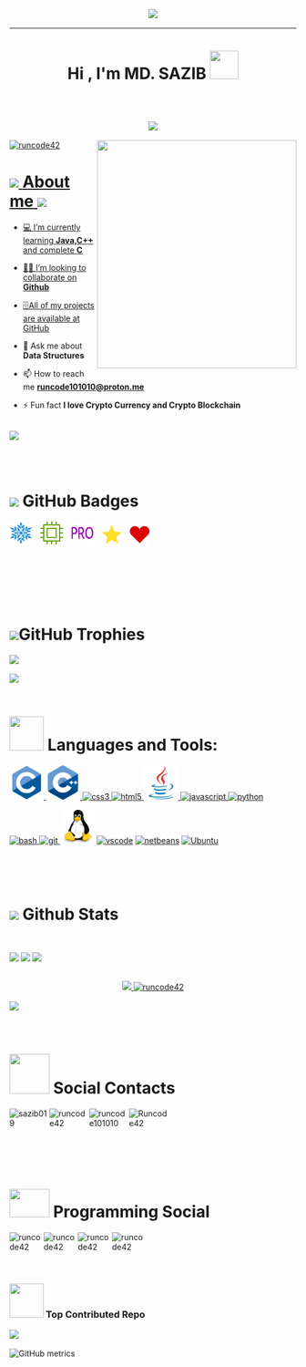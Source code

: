 
<p align="center">

  <img src="https://blogger.googleusercontent.com/img/b/R29vZ2xl/AVvXsEg6vGyWMb5Vccye4z7y8JINLOtHgPbNSaibmCLJlHh693g3MG8jJLFwliiJ9PCtJbBh_hv2FUj2Yx_tx3aZrYM0Gk-MhxO8xQry91da7OSjpNgVCi78GiBFDM7sdP6NkFHW6T_G-7XunDbWzq1EdTn9w2KHteo3sbhlK9Iu0tN6Qkey-s74iGlFiby7_S6g/s2000/Banner1.png"/>

</p>

<hr>

<h1 align="center"><b >Hi , I'm MD. SAZIB</b>  <picture> <img src="https://blogger.googleusercontent.com/img/b/R29vZ2xl/AVvXsEjlpR7R6kqMKlDQQQhmzQ_1rel5-iZbKKpzdVKF160b0cMDIxhzE3XpFoj3MnbzA4RRLgh-trmCbjJMaHRTJ5WZHln0ZsXhADIuPdou_o8SffrDjYywvVHOJGpQ89kcpTw6lRwUuFwEkDf8H4yTNqnm33o6MQnD76h3uxUrhP6U8Zh-ADCvLKBWii6l5p_X/s512/hiiihiiihiii.gif" width="50px" height="50px"></picture>  </h1>
                                                        
<br><br>
                                                        
<p align="center">
  <a href="https://github.com/DenverCoder1/readme-typing-svg"><img src="https://readme-typing-svg.herokuapp.com?font=Time+New+Roman&color=cyan&size=27&center=true&vCenter=true&width=600&height=100&lines=Assalamu+O+Alaikum++Warahmatullah..&hearts;++;Self-taught+Future+Developer,;Computer+Science+Student,;Programming+Enthusiast,;Active+Learner/Researcher,;Love+to+learn+new+stuffs..&hearts"</a>
</p>

<picture> <img align="right" src="https://user-images.githubusercontent.com/74038190/229223263-cf2e4b07-2615-4f87-9c38-e37600f8381a.gif" width="350px" height="400px"></picture>
<p align="left"> <img src="https://komarev.com/ghpvc/?username=mdsazibhossenrabby&label=Profile%20views&color=0e75b6&style=flat" alt="runcode42" /> </p>




# <picture><img src = "https://blogger.googleusercontent.com/img/b/R29vZ2xl/AVvXsEh1bJZ_fF2HtvRCxy9jaFb7069LsbZvR6cLdbthkryysLuaNDhWA-vJx3xvtPx4Hw4e5q_dOa4NpQ7fcjIbPyETQkAXfUsX0HmgmxgrC6mjYDP-c0cbd9TJcOBUYswww6DEZfC1fXw_UeGdegEWxPdpUEF0qnAwU90Ocs8-TiL1n0t6zE_rWV-_zFBcxQq-/s250/about.gif" width = 70px></picture> **About me** <img src = "https://blogger.googleusercontent.com/img/b/R29vZ2xl/AVvXsEjoEsIpm2PsneTnI0pyBrslEjlwQRDhcWF-zv0CZp3Pmu1J79W7s8RBCnHd4bkHUWOP8vt4p9_7nStfm5tbN8eePEQXZBTWbxtyirPmvFK68sxuNxaXGY8TxshqTh7gb01K6Kzbfrh9I89rDhN4XGrw5Ae7Du578tHG4Q1TKfLvqmDVuz3XzlCMIwcrLJk3/s480/aniFlame.gif" width = 70px>


- 💻 I’m currently learning **Java,C++** and  complete **C**

- 👀🎉 I’m looking to collaborate on **Github**

- 🗄️All of my projects are available at [GitHub](https://github.com/mdsazibhosserabby)

- 💬 Ask me about **Data Structures**

- 📫 How to reach me **runcode101010@proton.me**

- ⚡ Fun fact **I love Crypto Currency and Crypto Blockchain**
<br>
<img src="https://user-images.githubusercontent.com/73097560/115834477-dbab4500-a447-11eb-908a-139a6edaec5c.gif">

<br><br>

# <picture><img src = "https://blogger.googleusercontent.com/img/b/R29vZ2xl/AVvXsEjmsX8jd3597k08HhU9WYl7AY_q0SDWbV9ymb4mtAWfoHe3FJCG1Sjis8w1LqqvBYuLMyy28ce1YmAwm2Rark53MllBzCd4Ho9K4yGQHcx4EKBr6gwLtwRL0Z_QzMnhf0AzjZ6I7twgN3Yj-JmhUhKVlpv7j5cqstCcTBINcora8Px7Ts1dpkJ5M4RecBz2/s512/badgeeeeee.gif" width = 70px></picture> **GitHub Badges**

<a href='https://archiveprogram.github.com/'><img src='https://raw.githubusercontent.com/acervenky/animated-github-badges/master/assets/acbadge.gif' width='40' height='40'></a> <a href='https://docs.github.com/en/developers'><img src='https://raw.githubusercontent.com/acervenky/animated-github-badges/master/assets/devbadge.gif' width='40' height='40'></a> <a href='https://github.com/pricing'><img src='https://raw.githubusercontent.com/acervenky/animated-github-badges/master/assets/pro.gif' width='40' height='40'></a> <a href='https://stars.github.com/'><img src='https://raw.githubusercontent.com/acervenky/animated-github-badges/master/assets/starbadge.gif' width='35' height='35'></a> <a href='https://docs.github.com/en/github/supporting-the-open-source-community-with-github-sponsors'><img src='https://raw.githubusercontent.com/acervenky/animated-github-badges/master/assets/sponsorbadge.gif' width='35' height='35'></a>

<br><br>
<br> <br><br>

</hr>

# <picture><img src = "https://blogger.googleusercontent.com/img/b/R29vZ2xl/AVvXsEhw36-HsLo02E2ZqGey31e8v9px5kKZ2eXnjHZhHv8RWZCYuKcxP-Z_taE8B18Oaf7He-x5JE8IGlqM7xRLvcx42z_ypSviBuB_ocgxkbSgJyMEoPDwwCDVU-v7q3lXjEh_7-mtF8Kxnl33Ig9P9QaB4a8JyFxhaIkkOPqXlSK792iAe21sxUGcGm0yL5et/s512/trooffffffffe.gif" width = 70px></picture>**GitHub Trophies** 

![](https://github-profile-trophy.vercel.app/?username=mdsazibhossenrabby&theme=radical&no-frame=false&no-bg=false&margin-w=4)

<img src="https://user-images.githubusercontent.com/73097560/115834477-dbab4500-a447-11eb-908a-139a6edaec5c.gif">



<br>

<br> 


# <picture><img src = "https://blogger.googleusercontent.com/img/b/R29vZ2xl/AVvXsEj_vFHoy-yLY-rVEFC3H_srZrDWaePYe2fMS5VUomooVF8y-42Qu9sqNLEAOBwNLX0wy94-i8IULwNib2rrAgZyKX3_-Yw_lYnwWa-zoxSd5mT-ZL_HPxEu7h9a_Gc41T1lSgUKkxpACROjpjyG8SM8lQm5qih4Jv5qySXk6F7fxgzcod9TjEsDqqLTSVya/s400/languageee.gif" width="60" height="60"></picture> **Languages and Tools:**


<p align="left"> 
  <a href="https://www.cprogramming.com/" target="_blank" rel="noreferrer"> <img src="https://raw.githubusercontent.com/devicons/devicon/master/icons/c/c-original.svg" alt="c" width="60" height="60"/> </a>  
  <a href="https://www.w3schools.com/cpp/" target="_blank" rel="noreferrer"> <img src="https://raw.githubusercontent.com/devicons/devicon/master/icons/cplusplus/cplusplus-original.svg" alt="cplusplus" width="60" height="60"/> </a>
  <a href="https://www.w3schools.com/css/" target="_blank" rel="noreferrer"> <img src="https://user-images.githubusercontent.com/74038190/238200428-67f477ed-6624-42da-99f0-1a7b1a16eecb.gif" alt="css3" width="60" height="60"/> </a> 
  <a href="https://www.w3.org/html/" target="_blank" rel="noreferrer"> <img src="https://user-images.githubusercontent.com/74038190/238200426-29fd6286-4e7b-4d6c-818f-c4765d5e39a9.gif" alt="html5" width="60" height="60"/> </a> 
  <a href="https://www.java.com" target="_blank" rel="noreferrer"> <img src="https://raw.githubusercontent.com/devicons/devicon/master/icons/java/java-original.svg" alt="java" width="60" height="60"/> </a> 
  <a href="https://developer.mozilla.org/en-US/docs/Web/JavaScript" target="_blank" rel="noreferrer"> <img src="https://user-images.githubusercontent.com/74038190/212257454-16e3712e-945a-4ca2-b238-408ad0bf87e6.gif" alt="javascript" width="60" height="60"/> </a> 
  <a href="https://www.python.org" target="_blank" rel="noreferrer"> <img src="https://user-images.githubusercontent.com/74038190/212257472-08e52665-c503-4bd9-aa20-f5a4dae769b5.gif" alt="python" width="60" height="60"/> </a>
<p align="left"> <a href="https://www.gnu.org/software/bash/" target="_blank" rel="noreferrer"> <img src="https://www.vectorlogo.zone/logos/gnu_bash/gnu_bash-icon.svg" alt="bash" width="60" height="60"/> </a>
 <a href="https://git-scm.com/" target="_blank" rel="noreferrer"> <img src="https://www.vectorlogo.zone/logos/git-scm/git-scm-icon.svg" alt="git" width="60" height="60"/> </a>
<a href="https://www.linux.org/" target="_blank" rel="noreferrer"> <img src="https://raw.githubusercontent.com/devicons/devicon/master/icons/linux/linux-original.svg" alt="linux" width="60" height="60"/></a>
<a href="https://www.linux.org/" target="_blank" rel="noreferrer"> <img src="https://user-images.githubusercontent.com/74038190/212257465-7ce8d493-cac5-494e-982a-5a9deb852c4b.gif" alt="vscode" width="60" height="60"/></a>
<a href="https://www.linux.org/" target="_blank" rel="noreferrer"> <img src="https://w7.pngwing.com/pngs/259/9/png-transparent-netbeans-logo-company-logo-brand-logo-company-brand-3d-icon-thumbnail.png" alt="netbeans" width="60" height="60"/></a>
<a href="https://www.linux.org/" target="_blank" rel="noreferrer"> <img src="https://blogger.googleusercontent.com/img/b/R29vZ2xl/AVvXsEjcuG3QSgVTgga3EGqyGQbllmfrM6YbStMvLREAyIWfP1bVhp2r6bzVwGMb6Nj1QENRUazEK9xNtGk3JzHQwlD19YepSpzQpydlgTQJpKKMYV3ATLX3buntTTjApzSdj-OipBo-JTpW-fh6SfAb3gxGDjYm5K2nYjAJ_ONYrnYemuGQevhadz6uNykNjKPw/s480/ubutu.gif" alt="Ubuntu" width="60" height="60"/></a>

  
</p>

<br> 
<br><br>
  
  
 # <picture><img src = "https://blogger.googleusercontent.com/img/b/R29vZ2xl/AVvXsEhFheiHkHYBa9HO2LKxv8aU_jHxYf2XLARUu6gcHNcTT3TF7GIsCPs0RH9wHSkhrzKBHoPYkoYk7nXVd83iAipNxZDj9QwZ287zBAjGnKkd4F98589IqkbNKkDGsLkXhNiZV-NJlUDtTCgtc90J0WRkEQkR6DRit96GILYZ-dJfx0QP197yUinXteFE6RvJ/s512/barrrrr.gif" width = 60px></picture> **Github Stats**  

 <br> 


<div align="left"> 
  
![](http://github-profile-summary-cards.vercel.app/api/cards/profile-details?username=mdsazibhossenrabby&theme=tokyonight)
![](http://github-profile-summary-cards.vercel.app/api/cards/most-commit-language?username=mdsazibhossenrabby&theme=tokyonight)
![](http://github-profile-summary-cards.vercel.app/api/cards/stats?username=mdsazibhossenrabby7&theme=tokyonight)

</div>

 <br> 

 <div align="center">

<a href="https://github.com/mdsazibhossenrabby/">

  <img src="https://github-readme-stats.vercel.app/api?username=mdsazibhossenrabby&include_all_commits=true&count_private=true&show_icons=true&line_height=20&title_color=7A7ADB&icon_color=2234AE&text_color=D3D3D3&bg_color=0,000000,130F40" width="450"/>

  <img src="https://github-readme-stats.vercel.app/api/top-langs?username=mdsazibhossenrabby&show_icons=true&locale=en&layout=compact&line_height=20&title_color=7A7ADB&icon_color=2234AE&text_color=D3D3D3&bg_color=0,000000,130F40" width="375"  alt="runcode42"/>

</a>
<br><br>

</div>

<img src="https://user-images.githubusercontent.com/73097560/115834477-dbab4500-a447-11eb-908a-139a6edaec5c.gif" />


<br>
 <br><br>
 


# <picture><img src ="https://user-images.githubusercontent.com/74038190/235294016-6556559a-ed58-4ca6-a4c9-c307cbe0b6b7.gif" width = "70px" height="70px"></picture>  **Social Contacts**

<p>
<a href="https://x.com/im_mdsazib" target="blank"><img align="left" src="https://user-images.githubusercontent.com/74038190/241765460-cc4fe88c-7f7a-41d8-b449-34b7a178c1c6.gif" alt="sazib019" height="70" width="70" /></a>
<a href="https://www.linkedin.com/in/immdsazib" target="blank"><img align="left" src="https://user-images.githubusercontent.com/74038190/235294012-0a55e343-37ad-4b0f-924f-c8431d9d2483.gif" alt="runcode42" height="70" width="70" /></a>
<a href="https://www.facebook.com/immdsazib/" target="blank"><img align="left" src="https://user-images.githubusercontent.com/74038190/235294010-ec412ef5-e3da-4efa-b1d4-0ab4d4638755.gif" alt="runcode101010" height="70" width="70"/></a>
<a href="https://discord.gg/immdsazib" target="blank"><img align="left" src="https://user-images.githubusercontent.com/74038190/235294015-47144047-25ab-417c-af1b-6746820a20ff.gif" alt="Runcode42" height="70" width="70" /></a>

</p>
<br><br>
<br><br>
<br><br>

# <picture><img src = "https://github.com/mdsazibhossenrabby/logos-and-redmm/blob/main/prosociallkey.gif" height="50" width="70" ></picture> **Programming Social**

<p>

<a href="https://codeforces.com/profile/runcode42" target="blank"><img align="left" src="https://raw.githubusercontent.com/rahuldkjain/github-profile-readme-generator/master/src/images/icons/Social/codeforces.svg" alt="runcode42" height="50" width="60" /></a>

<a href="https://www.codechef.com/users/runcode42" target="blank"><img align="left" src="https://cdn.jsdelivr.net/npm/simple-icons@3.1.0/icons/codechef.svg" alt="runcode42" height="50" width="60" /></a>

<a href="https://www.leetcode.com/runcode42" target="blank"><img align="left" src="https://raw.githubusercontent.com/rahuldkjain/github-profile-readme-generator/master/src/images/icons/Social/leet-code.svg" alt="runcode42" height="50" width="60" /></a>

<a href="https://www.topcoder.com/members/runcode42" target="blank"><img align="left" src="https://raw.githubusercontent.com/rahuldkjain/github-profile-readme-generator/master/src/images/icons/Social/topcoder.svg" alt="runcode42" height="50" width="60" /></a>
</p>

  <br><br><br><br>

  ### <picture><img src = "https://blogger.googleusercontent.com/img/b/R29vZ2xl/AVvXsEhbirKv2eYS_dY9-n7TLbhO_GWMw_UCbc3PYgaaa_O0hjKhgB52Rz30em_wHewgEW4fUMtunndwOotFZa73FdkSqPgNPsKtLTjcfOG8NM46zCMiBCVvIg5tiWAicIKFsJ0q3aXgHZvXsjPFVWq5aDfURTSeUf-pGOCZdifuk05zM2t_q1D9ssnUFeJADrnv/s512/toppppp.gif" width="60" height="60"></picture> Top Contributed Repo
![](https://github-contributor-stats.vercel.app/api?username=mdsazibhossenrabby&limit=5&theme=flat&combine_all_yearly_contributions=true)
  
 
  ![GitHub metrics](https://metrics.lecoq.io/mdsazibhossenrabby/)

